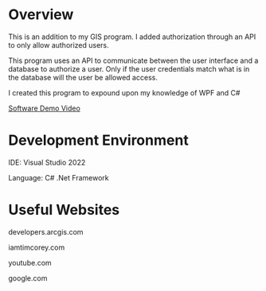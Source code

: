 # Overview

This is an addition to my GIS program. I added authorization through
an API to only allow authorized users.

This program uses an API to communicate between the user interface and
a database to authorize a user. Only if the user credentials match
what is in the database will the user be allowed access.

I created this program to expound upon my knowledge of WPF and C#

[Software Demo Video](https://youtu.be/VnDlWv-ReRQ)

# Development Environment

IDE: Visual Studio 2022

Language: C# .Net Framework

# Useful Websites
developers.arcgis.com

iamtimcorey.com

youtube.com

google.com
